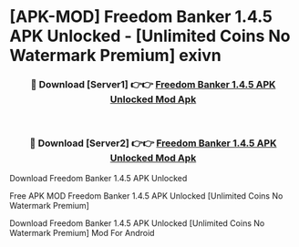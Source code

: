 # [APK-MOD] Freedom Banker 1.4.5 APK Unlocked - [Unlimited Coins No Watermark Premium] exivn



<div align="center">
<h3>🔴 Download [Server1] 👉👉 <a href="https://momento.my/?title=Freedom_Banker_1.4.5_APK_Unlocked">Freedom Banker 1.4.5 APK Unlocked Mod Apk</a></h3><br>

<h3>🔴 Download [Server2] 👉👉 <a href="https://momento.my/?title=Freedom_Banker_1.4.5_APK_Unlocked">Freedom Banker 1.4.5 APK Unlocked Mod Apk</a></h3>
</div>



Download Freedom Banker 1.4.5 APK Unlocked 

Free APK MOD Freedom Banker 1.4.5 APK Unlocked [Unlimited Coins No Watermark Premium]

Download Freedom Banker 1.4.5 APK Unlocked [Unlimited Coins No Watermark Premium] Mod For Android
